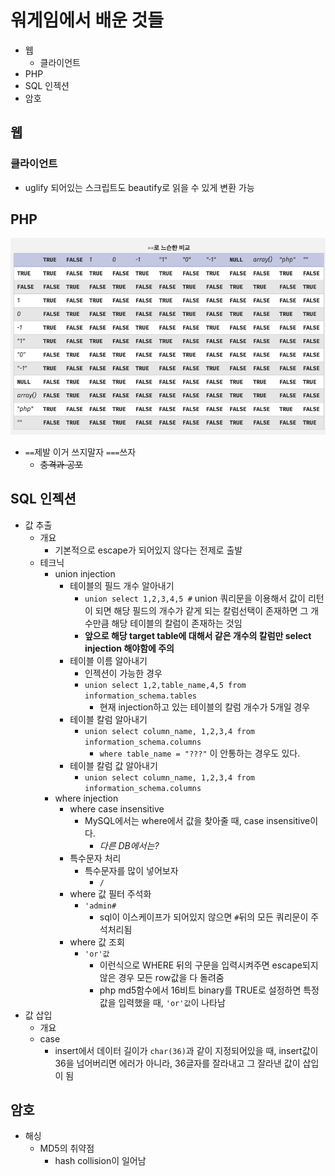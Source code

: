 # 워게임에서 배운 것들

- 웹
  - 클라이언트
- PHP
- SQL 인젝션
- 암호

## 웹

### 클라이언트

- uglify 되어있는 스크립트도 beautify로 읽을 수 있게 변환 가능

## PHP

![](./images/php_eql_operation.png)

- `==`제발 이거 쓰지말자 `===`쓰자
  - ~~충격과 공포~~

## SQL 인젝션

- 값 추출
  - 개요
    - 기본적으로 escape가 되어있지 않다는 전제로 출발
  - 테크닉
    - union injection
      - 테이블의 필드 개수 알아내기
        - `union select 1,2,3,4,5 #` union 쿼리문을 이용해서 값이 리턴이 되면 해당 필드의 개수가 같게 되는 칼럼선택이 존재하면 그 개수만큼 해당 테이블의 칼럼이 존재하는 것임
        - **앞으로 해당 target table에 대해서 같은 개수의 칼럼만 select injection 해야함에 주의**
      - 테이블 이름 알아내기
        - 인젝션이 가능한 경우
        - `union select 1,2,table_name,4,5 from information_schema.tables`
          - 현재 injection하고 있는 테이블의 칼럼 개수가 5개일 경우
      - 테이블 칼럼 알아내기
        - `union select column_name, 1,2,3,4 from information_schema.columns`
          - `where table_name = "???"` 이 안통하는 경우도 있다.
      - 테이블 칼럼 값 알아내기
        - `union select column_name, 1,2,3,4 from information_schema.columns`
    - where injection
      - where case insensitive
        - MySQL에서는 where에서 값을 찾아줄 때, case insensitive이다.
          - *다른 DB에서는?*
      - 특수문자 처리
        - 특수문자를 많이 넣어보자
          - `/`
      - where 값 필터 주석화
        - `'admin#`
          - sql이 이스케이프가 되어있지 않으면 `#`뒤의 모든 쿼리문이 주석처리됨
      - where 값 조회
        - `'or'값`
          - 이런식으로 WHERE 뒤의 구문을 입력시켜주면 escape되지 않은 경우 모든 row값을 다 돌려줌
          - php md5함수에서 16비트 binary를 TRUE로 설정하면 특정 값을 입력했을 때, `'or'값`이 나타남
- 값 삽입
  - 개요
  - case
    - insert에서 데이터 길이가 `char(36)`과 같이 지정되어있을 때, insert값이 36을 넘어버리면 에러가 아니라, 36글자를 잘라내고 그 잘라낸 값이 삽입이 됨

## 암호

- 해싱
  - MD5의 취약점
    - hash collision이 일어남
